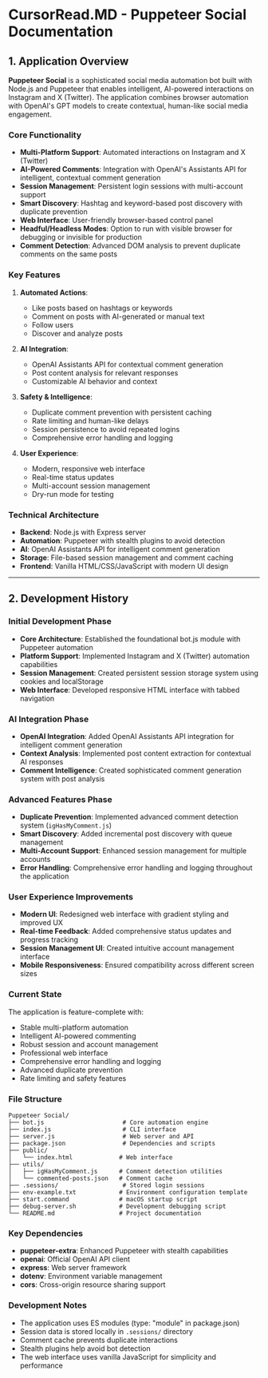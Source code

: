 # CursorRead.MD - Puppeteer Social Documentation

## 1. Application Overview

**Puppeteer Social** is a sophisticated social media automation bot built with Node.js and Puppeteer that enables intelligent, AI-powered interactions on Instagram and X (Twitter). The application combines browser automation with OpenAI's GPT models to create contextual, human-like social media engagement.

### Core Functionality

- **Multi-Platform Support**: Automated interactions on Instagram and X (Twitter)
- **AI-Powered Comments**: Integration with OpenAI's Assistants API for intelligent, contextual comment generation
- **Session Management**: Persistent login sessions with multi-account support
- **Smart Discovery**: Hashtag and keyword-based post discovery with duplicate prevention
- **Web Interface**: User-friendly browser-based control panel
- **Headful/Headless Modes**: Option to run with visible browser for debugging or invisible for production
- **Comment Detection**: Advanced DOM analysis to prevent duplicate comments on the same posts

### Key Features

1. **Automated Actions**:
   - Like posts based on hashtags or keywords
   - Comment on posts with AI-generated or manual text
   - Follow users
   - Discover and analyze posts

2. **AI Integration**:
   - OpenAI Assistants API for contextual comment generation
   - Post content analysis for relevant responses
   - Customizable AI behavior and context

3. **Safety & Intelligence**:
   - Duplicate comment prevention with persistent caching
   - Rate limiting and human-like delays
   - Session persistence to avoid repeated logins
   - Comprehensive error handling and logging

4. **User Experience**:
   - Modern, responsive web interface
   - Real-time status updates
   - Multi-account session management
   - Dry-run mode for testing

### Technical Architecture

- **Backend**: Node.js with Express server
- **Automation**: Puppeteer with stealth plugins to avoid detection
- **AI**: OpenAI Assistants API for intelligent comment generation
- **Storage**: File-based session management and comment caching
- **Frontend**: Vanilla HTML/CSS/JavaScript with modern UI design

---

## 2. Development History

### Initial Development Phase
- **Core Architecture**: Established the foundational bot.js module with Puppeteer automation
- **Platform Support**: Implemented Instagram and X (Twitter) automation capabilities
- **Session Management**: Created persistent session storage system using cookies and localStorage
- **Web Interface**: Developed responsive HTML interface with tabbed navigation

### AI Integration Phase
- **OpenAI Integration**: Added OpenAI Assistants API integration for intelligent comment generation
- **Context Analysis**: Implemented post content extraction for contextual AI responses
- **Comment Intelligence**: Created sophisticated comment generation system with post analysis

### Advanced Features Phase
- **Duplicate Prevention**: Implemented advanced comment detection system (`igHasMyComment.js`)
- **Smart Discovery**: Added incremental post discovery with queue management
- **Multi-Account Support**: Enhanced session management for multiple accounts
- **Error Handling**: Comprehensive error handling and logging throughout the application

### User Experience Improvements
- **Modern UI**: Redesigned web interface with gradient styling and improved UX
- **Real-time Feedback**: Added comprehensive status updates and progress tracking
- **Session Management UI**: Created intuitive account management interface
- **Mobile Responsiveness**: Ensured compatibility across different screen sizes

### Current State
The application is feature-complete with:
- Stable multi-platform automation
- Intelligent AI-powered commenting
- Robust session and account management
- Professional web interface
- Comprehensive error handling and logging
- Advanced duplicate prevention
- Rate limiting and safety features

### File Structure
```
Puppeteer Social/
├── bot.js                      # Core automation engine
├── index.js                    # CLI interface
├── server.js                   # Web server and API
├── package.json                # Dependencies and scripts
├── public/
│   └── index.html             # Web interface
├── utils/
│   ├── igHasMyComment.js      # Comment detection utilities
│   └── commented-posts.json   # Comment cache
├── .sessions/                  # Stored login sessions
├── env-example.txt            # Environment configuration template
├── start.command              # macOS startup script
├── debug-server.sh            # Development debugging script
└── README.md                  # Project documentation
```

### Key Dependencies
- **puppeteer-extra**: Enhanced Puppeteer with stealth capabilities
- **openai**: Official OpenAI API client
- **express**: Web server framework
- **dotenv**: Environment variable management
- **cors**: Cross-origin resource sharing support

### Development Notes
- The application uses ES modules (type: "module" in package.json)
- Session data is stored locally in `.sessions/` directory
- Comment cache prevents duplicate interactions
- Stealth plugins help avoid bot detection
- The web interface uses vanilla JavaScript for simplicity and performance
